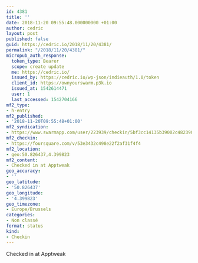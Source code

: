 ```yaml
---
id: 4381
title: ''
date: 2018-11-20 09:55:48.000000000 +01:00
author: cedric
layout: post
published: false
guid: https://cedric.io/2018/11/20/4381/
permalink: "/2018/11/20/4381/"
micropub_auth_response:
  token_type: Bearer
  scope: create update
  me: https://cedric.io/
  issued_by: https://cedric.io/wp-json/indieauth/1.0/token
  client_id: https://ownyourswarm.p3k.io
  issued_at: 1542614471
  user: 1
  last_accessed: 1542704166
mf2_type:
- h-entry
mf2_published:
- '2018-11-20T09:55:48+01:00'
mf2_syndication:
- https://www.swarmapp.com/user/223939/checkin/5bf3cc14135b39002c482390
mf2_checkin:
- https://foursquare.com/v/53e3432c498e22f2af31f4f4
mf2_location:
- geo:50.826437,4.399823
mf2_content:
- Checked in at Apptweak
geo_accuracy:
- ''
geo_latitude:
- '50.826437'
geo_longitude:
- '4.399823'
geo_timezone:
- Europe/Brussels
categories:
- Non classé
format: status
kind:
- Checkin
---
```

Checked in at Apptweak